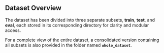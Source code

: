 ## Dataset Overview

The dataset has been divided into three separate subsets, **train**, **test**, and **eval**, each stored in its corresponding directory for clarity and modular access.  

For a complete view of the entire dataset, a consolidated version containing all subsets is also provided in the folder named **`whole_dataset`**.
